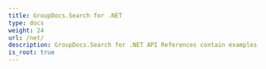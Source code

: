 ```yaml
---
title: GroupDocs.Search for .NET
type: docs
weight: 24
url: /net/
description: GroupDocs.Search for .NET API References contain examples, code snippets, and API documentation. It provides namespaces, classes, interfaces, and other API details.
is_root: true
---
```

